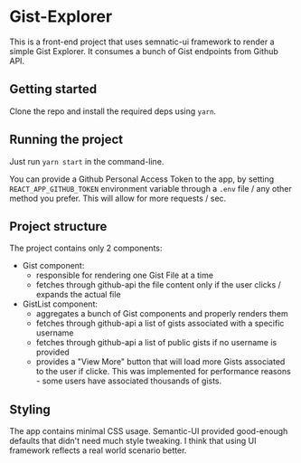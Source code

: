 # Gist-Explorer

This is a front-end project that uses semnatic-ui framework to render a simple Gist Explorer. It consumes a bunch of Gist endpoints from Github API.

## Getting started

Clone the repo and install the required deps using `yarn`.

## Running the project

Just run `yarn start` in the command-line.

You can provide a Github Personal Access Token to the app, by setting `REACT_APP_GITHUB_TOKEN` environment variable through a `.env` file / any other method you prefer. This will allow for more requests / sec.

## Project structure

The project contains only 2 components:

- Gist component:
  - responsible for rendering one Gist File at a time
  - fetches through github-api the file content only if the user clicks / expands the actual file
- GistList component:
  - aggregates a bunch of Gist components and properly renders them
  - fetches through github-api a list of gists associated with a specific username
  - fetches through github-api a list of public gists if no username is provided
  - provides a "View More" button that will load more Gists associated to the user if clicke. This was implemented for performance reasons - some users have associated thousands of gists.

## Styling

The app contains minimal CSS usage. Semantic-UI provided good-enough defaults that didn't need much style tweaking. I think that using UI framework reflects a real world scenario better.
